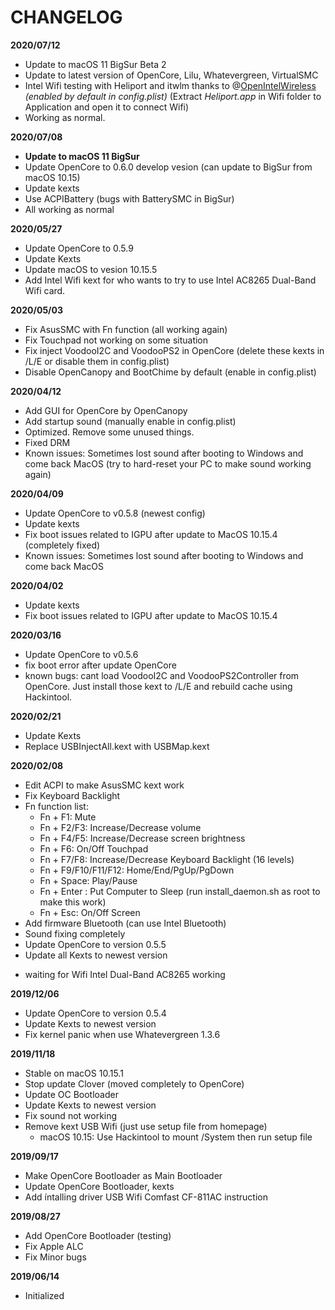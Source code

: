 # CHANGELOG

**2020/07/12**
- Update to macOS 11 BigSur Beta 2
- Update to latest version of OpenCore, Lilu, Whatevergreen, VirtualSMC
- Intel Wifi testing with Heliport and itwlm thanks to @[OpenIntelWireless](https://github.com/OpenIntelWireless) *(enabled by default in config.plist)*
(Extract *Heliport.app* in Wifi folder to Application and open it to connect Wifi)
- Working as normal.

**2020/07/08**
- **Update to macOS 11 BigSur**
- Update OpenCore to 0.6.0 develop vesion (can update to BigSur from macOS 10.15)
- Update kexts
- Use ACPIBattery (bugs with BatterySMC in BigSur)
- All working as normal

**2020/05/27**
- Update OpenCore to 0.5.9
- Update Kexts
- Update macOS to vesion 10.15.5
- Add Intel Wifi kext for who wants to try to use Intel AC8265 Dual-Band Wifi card.

**2020/05/03**
- Fix AsusSMC with Fn function (all working again)
- Fix Touchpad not working on some situation
- Fix inject VoodooI2C and VoodooPS2 in OpenCore (delete these kexts in /L/E or disable them in config.plist)
- Disable OpenCanopy and BootChime by default (enable in config.plist)

**2020/04/12**
- Add GUI for OpenCore by OpenCanopy
- Add startup sound (manually enable in config.plist)
- Optimized. Remove some unused things.
- Fixed DRM
- Known issues: Sometimes lost sound after booting to Windows and come back MacOS (try to hard-reset your PC to make sound working again)

**2020/04/09**
- Update OpenCore to v0.5.8 (newest config)
- Update kexts
- Fix boot issues related to IGPU after update to MacOS 10.15.4 (completely fixed)
- Known issues: Sometimes lost sound after booting to Windows and come back MacOS

**2020/04/02**
- Update kexts
- Fix boot issues related to IGPU after update to MacOS 10.15.4

**2020/03/16**
- Update OpenCore to v0.5.6
- fix boot error after update OpenCore
- known bugs: cant load VoodooI2C and VoodooPS2Controller from OpenCore. Just install those kext to /L/E and rebuild cache using Hackintool.

**2020/02/21**
- Update Kexts
- Replace USBInjectAll.kext with USBMap.kext

**2020/02/08**
- Edit ACPI to make AsusSMC kext work
- Fix Keyboard Backlight
- Fn function list:
  + Fn + F1: Mute
  + Fn + F2/F3: Increase/Decrease volume
  + Fn + F4/F5: Increase/Decrease screen brightness
  + Fn + F6: On/Off Touchpad
  + Fn + F7/F8: Increase/Decrease Keyboard Backlight (16 levels)
  + Fn + F9/F10/F11/F12: Home/End/PgUp/PgDown
  + Fn + Space: Play/Pause
  + Fn + Enter : Put Computer to Sleep (run install_daemon.sh as root to make this work)
  + Fn + Esc: On/Off Screen
- Add firmware Bluetooth (can use Intel Bluetooth)
- Sound fixing completely
- Update OpenCore to version 0.5.5
- Update all Kexts to newest version
* waiting for Wifi Intel Dual-Band AC8265 working

**2019/12/06**
- Update OpenCore to version 0.5.4
- Update Kexts to newest version
- Fix kernel panic when use Whatevergreen 1.3.6

**2019/11/18**
- Stable on macOS 10.15.1
- Stop update Clover (moved completely to OpenCore)
- Update OC Bootloader
- Update Kexts to newest version
- Fix sound not working
- Remove kext USB Wifi (just use setup file from homepage)
  + macOS 10.15: Use Hackintool to mount /System then run setup file

**2019/09/17**
- Make OpenCore Bootloader as Main Bootloader
- Update OpenCore Bootloader, kexts
- Add íntalling driver USB Wifi Comfast CF-811AC instruction

**2019/08/27**
- Add OpenCore Bootloader (testing)
- Fix Apple ALC
- Fix Minor bugs

**2019/06/14**
- Initialized
